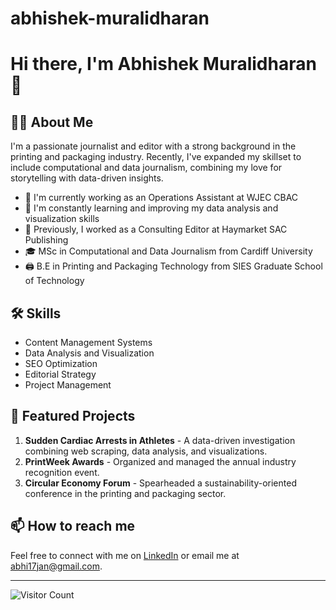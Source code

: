 # abhishek-muralidharan
# Hi there, I'm Abhishek Muralidharan 👋

## 👨‍💻 About Me

I'm a passionate journalist and editor with a strong background in the printing and packaging industry. Recently, I've expanded my skillset to include computational and data journalism, combining my love for storytelling with data-driven insights.

- 🔭 I'm currently working as an Operations Assistant at WJEC CBAC
- 🌱 I'm constantly learning and improving my data analysis and visualization skills
- 💼 Previously, I worked as a Consulting Editor at Haymarket SAC Publishing
- 🎓 MSc in Computational and Data Journalism from Cardiff University
- 🖨️ B.E in Printing and Packaging Technology from SIES Graduate School of Technology

## 🛠️ Skills

- Content Management Systems
- Data Analysis and Visualization
- SEO Optimization
- Editorial Strategy
- Project Management

## 🌟 Featured Projects

1. **Sudden Cardiac Arrests in Athletes** - A data-driven investigation combining web scraping, data analysis, and visualizations.
2. **PrintWeek Awards** - Organized and managed the annual industry recognition event.
3. **Circular Economy Forum** - Spearheaded a sustainability-oriented conference in the printing and packaging sector.

## 📫 How to reach me

Feel free to connect with me on [LinkedIn](https://www.linkedin.com/in/abhishek-muralidharan) or email me at abhi17jan@gmail.com.

---

![Visitor Count](https://visitor-badge.laobi.icu/badge?page_id=YourGitHubUsername.YourGitHubUsername)
